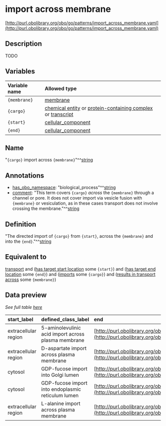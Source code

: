# import across membrane

[http://purl.obolibrary.org/obo/go/patterns/import_across_membrane.yaml](http://purl.obolibrary.org/obo/go/patterns/import_across_membrane.yaml)

## Description

TODO




## Variables

| Variable name | Allowed type |
|:--------------|:-------------|
| `{membrane}` | [membrane](http://purl.obolibrary.org/obo/GO_0016020) |
| `{cargo}` | [chemical entity](http://purl.obolibrary.org/obo/CHEBI_24431) or [protein-containing complex](http://purl.obolibrary.org/obo/GO_0032991) or [transcript](http://purl.obolibrary.org/obo/SO_0000673) |
| `{start}` | [cellular_component](http://purl.obolibrary.org/obo/GO_0005575) |
| `{end}` | [cellular_component](http://purl.obolibrary.org/obo/GO_0005575) |

## Name

"`{cargo}` import across `{membrane}`"^^[string](http://www.w3.org/2001/XMLSchema#string)

## Annotations

- [has_obo_namespace](http://www.geneontology.org/formats/oboInOwl#hasOBONamespace): "biological_process"^^[string](http://www.w3.org/2001/XMLSchema#string)
- [comment](http://www.w3.org/2000/01/rdf-schema#comment): "This term covers `{cargo}` *across* the `{membrane}` through a channel or pore. It does not cover import via vesicle fusion with `{membrane}` or vesiculation, as in these cases transport does not involve crossing the membrane."^^[string](http://www.w3.org/2001/XMLSchema#string)

## Definition

"The directed import of `{cargo}` from `{start}`, across the `{membrane}` and into the `{end}`."^^[string](http://www.w3.org/2001/XMLSchema#string)

## Equivalent to

[transport](http://purl.obolibrary.org/obo/GO_0006810)  and ([has target start location](http://purl.obolibrary.org/obo/RO_0002338) some `{start}`)  and ([has target end location](http://purl.obolibrary.org/obo/RO_0002339) some `{end}`)  and ([imports](http://purl.obolibrary.org/obo/RO_0002340) some `{cargo}`)  and ([results in transport across](http://purl.obolibrary.org/obo/RO_0002342) some `{membrane}`)







## Data preview

*See full table [here](https://github.com/geneontology/go-ontology/tree/master/src/design_patterns/import_across_membrane.tsv)*

| start_label | defined_class_label | end | start | membrane | cargo_label | cargo | end_label | defined_class | membrane_label |
|:--|:--|:--|:--|:--|:--|:--|:--|:--|:--|
| extracellular region | 5-aminolevulinic acid import across plasma membrane | [http://purl.obolibrary.org/obo/GO_0005829](http://purl.obolibrary.org/obo/GO_0005829) | [http://purl.obolibrary.org/obo/GO_0005576](http://purl.obolibrary.org/obo/GO_0005576) | [http://purl.obolibrary.org/obo/GO_0005886](http://purl.obolibrary.org/obo/GO_0005886) | 5-ammoniolevulinate | [http://purl.obolibrary.org/obo/CHEBI_356416](http://purl.obolibrary.org/obo/CHEBI_356416) | cytosol | [http://purl.obolibrary.org/obo/GO_0140484](http://purl.obolibrary.org/obo/GO_0140484) | plasma membrane |
| extracellular region | D-aspartate import across plasma membrane | [http://purl.obolibrary.org/obo/GO_0005829](http://purl.obolibrary.org/obo/GO_0005829) | [http://purl.obolibrary.org/obo/GO_0005576](http://purl.obolibrary.org/obo/GO_0005576) | [http://purl.obolibrary.org/obo/GO_0005886](http://purl.obolibrary.org/obo/GO_0005886) | D-aspartate(1-) | [http://purl.obolibrary.org/obo/CHEBI_29990](http://purl.obolibrary.org/obo/CHEBI_29990) | cytosol | [http://purl.obolibrary.org/obo/GO_0070779](http://purl.obolibrary.org/obo/GO_0070779) | plasma membrane |
| cytosol | GDP-fucose import into Golgi lumen | [http://purl.obolibrary.org/obo/GO_0005796](http://purl.obolibrary.org/obo/GO_0005796) | [http://purl.obolibrary.org/obo/GO_0005829](http://purl.obolibrary.org/obo/GO_0005829) | [http://purl.obolibrary.org/obo/GO_0000139](http://purl.obolibrary.org/obo/GO_0000139) | GDP-fucose | [http://purl.obolibrary.org/obo/CHEBI_64608](http://purl.obolibrary.org/obo/CHEBI_64608) | Golgi lumen | [http://purl.obolibrary.org/obo/GO_0036085](http://purl.obolibrary.org/obo/GO_0036085) | Golgi membrane |
| cytosol | GDP-fucose import into endoplasmic reticulum lumen | [http://purl.obolibrary.org/obo/GO_0005783](http://purl.obolibrary.org/obo/GO_0005783) | [http://purl.obolibrary.org/obo/GO_0005829](http://purl.obolibrary.org/obo/GO_0005829) | [http://purl.obolibrary.org/obo/GO_0005789](http://purl.obolibrary.org/obo/GO_0005789) | GDP-fucose | [http://purl.obolibrary.org/obo/CHEBI_64608](http://purl.obolibrary.org/obo/CHEBI_64608) | endoplasmic reticulum | [http://purl.obolibrary.org/obo/GO_0036084](http://purl.obolibrary.org/obo/GO_0036084) | endoplasmic reticulum membrane |
| extracellular region | L-alanine import across plasma membrane | [http://purl.obolibrary.org/obo/GO_0005829](http://purl.obolibrary.org/obo/GO_0005829) | [http://purl.obolibrary.org/obo/GO_0005576](http://purl.obolibrary.org/obo/GO_0005576) | [http://purl.obolibrary.org/obo/GO_0005886](http://purl.obolibrary.org/obo/GO_0005886) | L-alanine zwitterion | [http://purl.obolibrary.org/obo/CHEBI_57972](http://purl.obolibrary.org/obo/CHEBI_57972) | cytosol | [http://purl.obolibrary.org/obo/GO_1904273](http://purl.obolibrary.org/obo/GO_1904273) | plasma membrane |

